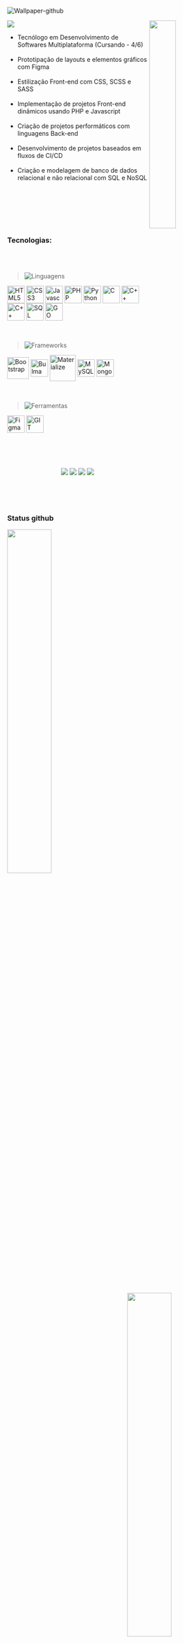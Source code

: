 ![Wallpaper-github](https://github.com/user-attachments/assets/b0e099ac-54f3-4343-8c9b-356164cd7b9a)

<img width="35%" align="right" src=""/>

<img src="https://readme-typing-svg.demolab.com/?font=Inria+Sans&&repeat=false&size=28&pause=500&color=1D89D6&random=false&width=435&lines=Seja+bem-vindo(a)+ao+meu+Github!!+%F0%9F%98%80"/>

- Tecnólogo em Desenvolvimento de Softwares Multiplataforma (Cursando - 4/6)<br><br>
- Prototipação de layouts e elementos gráficos com Figma<br><br>
- Estilização Front-end com CSS, SCSS e SASS<br><br>
- Implementação de projetos Front-end dinâmicos usando PHP e Javascript<br><br>
- Criação de projetos performáticos com linguagens Back-end<br><br>
- Desenvolvimento de projetos baseados em fluxos de CI/CD<br><br>
- Criação e modelagem de banco de dados relacional e não relacional com SQL e NoSQL<br><br><br><br><br><br><br>


### Tecnologias:

<br>
<br>
<div>
  <blockquote> 
    
  ![Linguagens](https://place-hold.it/80x25/0D1117/fff&text=Linguagens&bold&fontsize=12) 
  
  </blockquote>

  <div>
    <img alt="HTML5" align="center" height="40px" src="https://cdn.jsdelivr.net/gh/devicons/devicon/icons/html5/html5-original.svg"/>
    <img alt="CSS3" align="center" height="40px" src="https://cdn.jsdelivr.net/gh/devicons/devicon/icons/css3/css3-original.svg"/>
    <img alt="Javascript" align="center" height="40px" src="https://cdn.jsdelivr.net/gh/devicons/devicon/icons/javascript/javascript-original.svg"/>
    <img alt="PHP" align="center" height="40px" src="https://user-images.githubusercontent.com/25181517/183570228-6a040b9f-3ddf-47a2-a201-743121dac664.png"/>
    <img alt="Python" align="center" height="40px" src="https://cdn.jsdelivr.net/gh/devicons/devicon@latest/icons/python/python-original.svg"/>
    <img alt="C" align="center" height="40px" src="https://uxwing.com/wp-content/themes/uxwing/download/brands-and-social-media/c-program-icon.png"/>
    <img alt="C++" align="center" height="40px" src="https://cdn.jsdelivr.net/gh/devicons/devicon/icons/cplusplus/cplusplus-original.svg"/>
    <img alt="C++" align="center" height="40px" src="https://cdn.jsdelivr.net/gh/devicons/devicon@latest/icons/csharp/csharp-original.svg"/>
    <img alt="SQL" align="center" height="40px" src="https://cdn.jsdelivr.net/gh/devicons/devicon@latest/icons/azuresqldatabase/azuresqldatabase-original.svg" />
    <img alt="GO" align="center" height="40px" src="https://cdn.jsdelivr.net/gh/devicons/devicon@latest/icons/go/go-original-wordmark.svg"/>
    <br><br><br>
  </div>
</div>
<div>
  <blockquote>
    
  ![Frameworks](https://place-hold.it/85x25/0D1117/fff&text=Frameworks&bold&fontsize=12)
  
  </blockquote>
  <div>
    <img alt="Bootstrap" align="center" height="50px" src="https://cdn.jsdelivr.net/gh/devicons/devicon/icons/bootstrap/bootstrap-original.svg"/>
    <img alt="Bulma" align="center" height="40px" src="https://cdn.jsdelivr.net/gh/devicons/devicon@latest/icons/bulma/bulma-plain.svg"/>
    <img alt="Materialize" align="center" height="60px" src="https://cdn.jsdelivr.net/gh/devicons/devicon@latest/icons/materializecss/materializecss-original.svg" />
    <img alt="MySQL" align="center" height="40px" src="https://cdn.jsdelivr.net/gh/devicons/devicon/icons/mysql/mysql-original.svg"/>
    <img alt="MongoDB" align="center" height="40px" src="https://cdn.jsdelivr.net/gh/devicons/devicon@latest/icons/mongodb/mongodb-plain.svg"/>
    <br><br><br>
  </div>
</div>
<div>
  <blockquote>
    
  ![Ferramentas](https://place-hold.it/85x25/0D1117/fff&text=Ferramentas&bold&fontsize=12)
    
  </blockquote>
  <div>
    <img alt="Figma" align="center" height="40px" src="https://cdn.jsdelivr.net/gh/devicons/devicon/icons/figma/figma-original.svg"/>
    <img alt="GIT" align="center" height="40px" src="https://cdn.jsdelivr.net/gh/devicons/devicon/icons/git/git-original.svg"/>
    <br><br><br>
  </div>
</div>
</div>

##

<br>
<div align="center">
  <div>
    <a href="https://www.linkedin.com/in/lucas-rasoppi-6b8000207/" target="_blank"><img src="https://img.shields.io/badge/linkedin-1828B7?style=for-the-badge&logo=linkedin&logoColor=white"/></a>
    <a href="mailto:lrasoppi11@gmail.com" target="_blank"><img src="https://img.shields.io/badge/Gmail-1828B7?style=for-the-badge&logo=gmail&logoColor=white"/></a>
    <a href="https://api.whatsapp.com/send/?phone=5511945260220&text&type=phone_number&app_absent=0" target="_blank"><img src="https://img.shields.io/badge/whatsapp-1828B7.svg?style=for-the-badge&logo=whatsapp&logoColor=white"/></a>
    <a href="https://gothlul.github.io/Portfolio/" target="_blank"><img src="https://img.shields.io/badge/-Portifólio-1828B7?style=for-the-badge"/></a>
  </div>
</div><br>

##

<br>

### Status github

<div align="top">
  <a href="https://github.com/gothlul">
  <img width="45%" heigth="180em" align="top" src="https://github-readme-stats.vercel.app/api?username=gothlul&show_icons=true&hide_border=true&bg_color=0D1117&include_all_commits=true&cont_private=true&title_color=22C7F5&icon_color=1828B7&text_color=ffffff&margin-w=10px"/>
  <img width="45%" heigth="180em" align="right" src="https://github-readme-stats.vercel.app/api/top-langs?username=gothlul&layout=compact&langs_count=16&hide_border=true&bg_color=0D1117&title_color=22C7F5&icon_color=1828B7&text_color=ffffff&margin-w=10px"/>
    <!--<img width="45%" heigth="180em" align="right" src="https://streak-stats.demolab.com/?user=gothlul&theme=ocean-gradient"/>
</div><br>-->

##
<br>

<div>
  <img align="left" width="450px" alt="window" src="https://i.pinimg.com/564x/df/24/83/df248343848c45dfb9d2c4c4e41009bd.jpg"/>
  <p>
    <img align="right" heigth="200px" src="https://github-profile-trophy.vercel.app/?username=gothlul&row=2&column=3&margin-w=10px&margin-h=10px&theme=onestar"/>
  </p>
</div><br><br>

  
